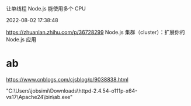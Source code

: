 让单线程 Node.js 能使用多个 CPU

2022-08-02 17:38:48

https://zhuanlan.zhihu.com/p/36728299
Node.js 集群（cluster）：扩展你的 Node.js 应用

# ab

https://www.cnblogs.com/cjsblog/p/9038838.html

"C:\Users\jobsimi\Downloads\httpd-2.4.54-o111p-x64-vs17\Apache24\bin\ab.exe"

